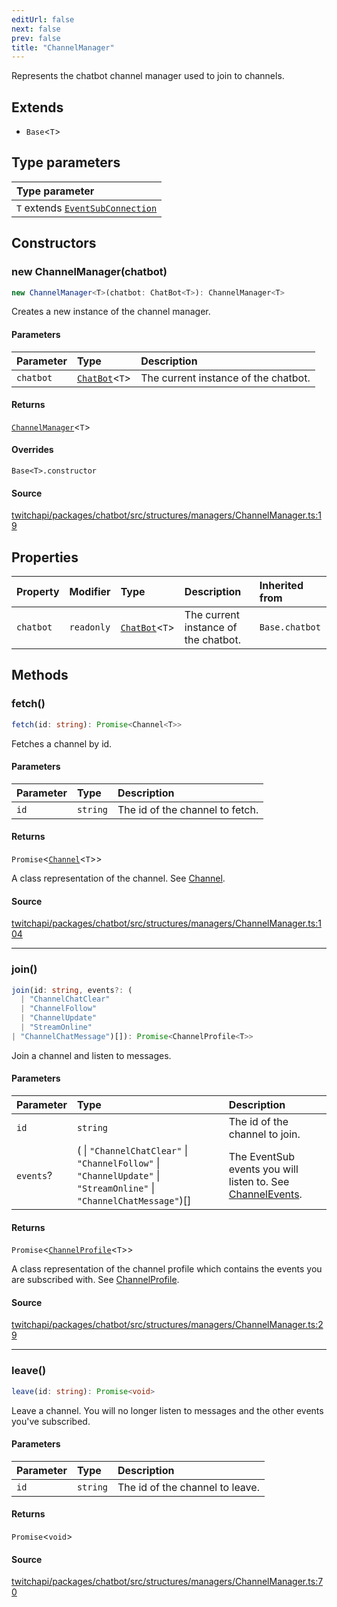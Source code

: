 ```yaml
---
editUrl: false
next: false
prev: false
title: "ChannelManager"
---
```


Represents the chatbot channel manager used to join to channels.

## Extends

- `Base`\<`T`\>

## Type parameters

| Type parameter |
| :------ |
| `T` extends [`EventSubConnection`](/api/chatbot/enumerations/eventsubconnection/) |

## Constructors

### new ChannelManager(chatbot)

```ts
new ChannelManager<T>(chatbot: ChatBot<T>): ChannelManager<T>
```

Creates a new instance of the channel manager.

#### Parameters

| Parameter | Type | Description |
| :------ | :------ | :------ |
| `chatbot` | [`ChatBot`](/api/chatbot/classes/chatbot/)\<`T`\> | The current instance of the chatbot. |

#### Returns

[`ChannelManager`](/api/chatbot/classes/channelmanager/)\<`T`\>

#### Overrides

`Base<T>.constructor`

#### Source

[twitchapi/packages/chatbot/src/structures/managers/ChannelManager.ts:19](https://github.com/pablornc/twitchapi//blob/8695acad106a836c1f0fc4c57a113f17adce41f0/packages/chatbot/src/structures/managers/ChannelManager.ts#L19)

## Properties

| Property | Modifier | Type | Description | Inherited from |
| :------ | :------ | :------ | :------ | :------ |
| `chatbot` | `readonly` | [`ChatBot`](/api/chatbot/classes/chatbot/)\<`T`\> | The current instance of the chatbot. | `Base.chatbot` |

## Methods

### fetch()

```ts
fetch(id: string): Promise<Channel<T>>
```

Fetches a channel by id.

#### Parameters

| Parameter | Type | Description |
| :------ | :------ | :------ |
| `id` | `string` | The id of the channel to fetch. |

#### Returns

`Promise`\<[`Channel`](/api/chatbot/classes/channel/)\<`T`\>\>

A class representation of the channel. See [Channel](/api/chatbot/api/chatbot/classes/channel/).

#### Source

[twitchapi/packages/chatbot/src/structures/managers/ChannelManager.ts:104](https://github.com/pablornc/twitchapi//blob/8695acad106a836c1f0fc4c57a113f17adce41f0/packages/chatbot/src/structures/managers/ChannelManager.ts#L104)

***

### join()

```ts
join(id: string, events?: (
  | "ChannelChatClear"
  | "ChannelFollow"
  | "ChannelUpdate"
  | "StreamOnline"
| "ChannelChatMessage")[]): Promise<ChannelProfile<T>>
```

Join a channel and listen to messages.

#### Parameters

| Parameter | Type | Description |
| :------ | :------ | :------ |
| `id` | `string` | The id of the channel to join. |
| `events`? | ( \| `"ChannelChatClear"` \| `"ChannelFollow"` \| `"ChannelUpdate"` \| `"StreamOnline"` \| `"ChannelChatMessage"`)[] | The EventSub events you will listen  to. See [ChannelEvents](../../api/chatbot/type-aliases/channelevents). |

#### Returns

`Promise`\<[`ChannelProfile`](/api/chatbot/classes/channelprofile/)\<`T`\>\>

A class representation of the channel profile which contains the events you are subscribed with. See [ChannelProfile](/api/chatbot/api/chatbot/classes/channelprofile/).

#### Source

[twitchapi/packages/chatbot/src/structures/managers/ChannelManager.ts:29](https://github.com/pablornc/twitchapi//blob/8695acad106a836c1f0fc4c57a113f17adce41f0/packages/chatbot/src/structures/managers/ChannelManager.ts#L29)

***

### leave()

```ts
leave(id: string): Promise<void>
```

Leave a channel. You will no longer listen to messages and the other events you've subscribed.

#### Parameters

| Parameter | Type | Description |
| :------ | :------ | :------ |
| `id` | `string` | The id of the channel to leave. |

#### Returns

`Promise`\<`void`\>

#### Source

[twitchapi/packages/chatbot/src/structures/managers/ChannelManager.ts:70](https://github.com/pablornc/twitchapi//blob/8695acad106a836c1f0fc4c57a113f17adce41f0/packages/chatbot/src/structures/managers/ChannelManager.ts#L70)
